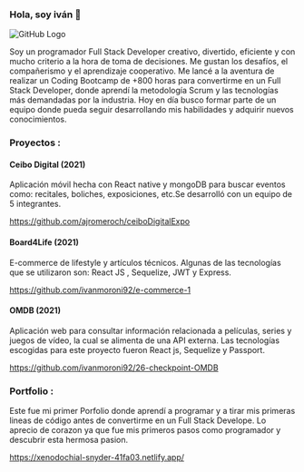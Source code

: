 ### Hola, soy iván  :wave:

![GitHub Logo](https://user-images.githubusercontent.com/69017661/127801525-3fe41f79-8851-4dd2-a2a3-66c3a71cf947.png)

Soy un programador Full Stack Developer creativo, divertido, eficiente y con
mucho criterio a la hora de toma de decisiones. Me gustan los desafíos, el
compañerismo y el aprendizaje cooperativo.
Me lancé a la aventura de realizar un Coding Bootcamp de +800 horas para
convertirme en un Full Stack Developer, donde aprendí la metodología Scrum y
las tecnologías más demandadas por la industria.
Hoy en día busco formar parte de un equipo donde pueda seguir desarrollando
mis habilidades y adquirir nuevos conocimientos.

### Proyectos :

#### Ceibo Digital (2021)
Aplicación móvil hecha con React native y mongoDB para buscar eventos como:
recitales, boliches, exposiciones, etc.Se desarrolló con un equipo de 5
integrantes.

https://github.com/ajromeroch/ceiboDigitalExpo

#### Board4Life (2021)
E-commerce de lifestyle y artículos técnicos. Algunas de las tecnologías que se
utilizaron son: React JS , Sequelize, JWT y Express.

https://github.com/ivanmoroni92/e-commerce-1

#### OMDB (2021)
Aplicación web para consultar información relacionada a películas, series y
juegos de vídeo, la cual se alimenta de una API externa. Las tecnologías
escogidas para este proyecto fueron React js, Sequelize y Passport.

https://github.com/ivanmoroni92/26-checkpoint-OMDB

### Portfolio :
Este fue mi primer Porfolio donde aprendí a programar y a tirar mis primeras
lineas de código antes de convertirme en un Full Stack Develope. Lo aprecio de 
corazon ya que fue mis primeros pasos como programador y descubrir esta
hermosa pasion.

https://xenodochial-snyder-41fa03.netlify.app/


 

